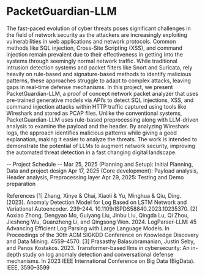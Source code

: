 # PacketGuardian-LLM

The fast-paced evolution of cyber threats poses significant challenges in the field of network security as the attackers are increasingly exploiting vulnerabilities in web applications and network protocols. Common methods like SQL injection, Cross-Site Scripting (XSS), and command injection remain prevalent due to their effectiveness in getting into the systems through seemingly normal network traffic. While traditional intrusion detection systems and packet filters like Snort and Suricata, rely heavily on rule-based and signature-based methods to identify malicious patterns, these approaches struggle to adapt to complex attacks, leaving gaps in real-time defense mechanisms.
In this project, we present PacketGuardian-LLM, a proof of concept network packet analyzer that uses pre-trained generative models via API’s to detect SQL injections, XSS, and command injection attacks within HTTP traffic captured using tools like Wireshark and stored as PCAP files. Unlike the conventional systems, PacketGuardian-LLM uses rule-based preprocessing along with LLM-driven analysis to examine the payload and the header. By analyzing Wireshark logs, the approach identifies malicious patterns while giving a good explanation, making it easier to analyze the threats. The work is intended to demonstrate the potential of LLMs to augment network security, improving the automated threat detection in a fast changing digital landscape.

-- Project Schedule --
Mar 25, 2025 (Planning and Setup): Initial Planning, Data and project design
Apr 17, 2025 (Core development): Payload analysis, Header analysis, Preprocessing layer
Apr 29, 2025: Testing and Demo preparation

References
[1] Zhang, Xinye & Chai, Xiaoli & Yu, Minghua & Qiu, Ding. (2023). Anomaly Detection Model for Log Based on LSTM Network and Variational Autoencoder. 239-244. 10.1109/ISPDS58840.2023.10235370.
[2] Aoxiao Zhong, Dengyao Mo, Guiyang Liu, Jinbu Liu, Qingda Lu, Qi Zhou, Jiesheng Wu, Quanzheng Li, and Qingsong Wen. 2024. LogParser-LLM: 45 Advancing Efficient Log Parsing with Large Language Models. In Proceedings of the 30th ACM SIGKDD Conference on Knowledge Discovery and Data Mining. 4559–4570.
[3] Prasasthy Balasubramanian, Justin Seby, and Panos Kostakos. 2023. Transformer-based llms in cybersecurity: An in-depth study on log anomaly detection and conversational defense mechanisms. In 2023 IEEE International Conference on Big Data (BigData). IEEE, 3590–3599
